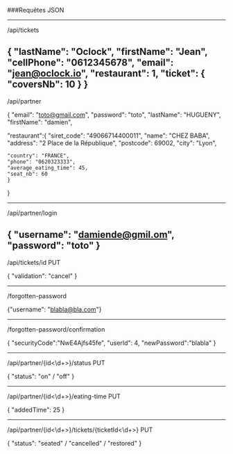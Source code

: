 ###Requêtes JSON

-------------------------------------
/api/tickets

{
	"lastName": "Oclock",
	"firstName": "Jean",
	"cellPhone": "0612345678",
	"email": "jean@oclock.io",
	"restaurant": 1,
	"ticket": {
		"coversNb": 10
	}
} 
-------------------------------------

/api/partner

{
"email": "toto@gmail.com",
"password": "toto",
"lastName": "HUGUENY",
"firstName": "damien",

 "restaurant":{
	"siret_code": "49066714400011",
	"name": "CHEZ BABA",
	"address": "2 Place de la République",
	"postcode": 69002,
	"city": "Lyon",
          
	"country": "FRANCE",
	"phone": "0620323333",
	"average_eating_time": 45,
	"seat_nb": 60
	}
}

------------------------------------------
/api/partner/login

{ 
	"username": "damiende@gmil.om", "password": "toto" 
}
------------------------------------------
/api/tickets/id PUT

{
	"validation": "cancel"
} 


-------------------------------------------
/forgotten-password

{"username": "blabla@bla.com"}

--------------------------------------------
/forgotten-password/confirmation

{
"securityCode":"NwE4Ajfs45fe",
"userId": 4,
"newPassword":"blabla"
}

--------------------------------------------
/api/partner/{id<\d+>}/status PUT

{
	"status": "on" / "off"
}

-----------------------------------------
/api/partner/{id<\d+>}/eating-time PUT

{
	"addedTime": 25
}

------------------------------------------
/api/partner/{id<\d+>}/tickets/{ticketId<\d+>} PUT

 {
    "status": "seated" / "cancelled" / "restored"
}
